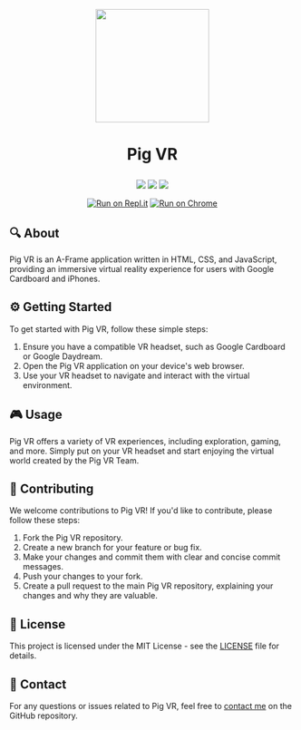 <p align="center" >
  <img src="https://github.com/tacocatCLAUS/Pig-VR/assets/116687416/15780fa9-64e4-4f41-b9d2-d21f4b471372" width="200" height="">
</p>


<h1><p align="center">
  Pig VR
</p></h1>


<p align="center">
  <img src="https://img.shields.io/badge/Made%20with-HTML-orange?style=for-the-badge&logo=">
  <img src="https://img.shields.io/badge/Made%20with-JS-yellow?style=for-the-badge&logo=">
  <img src="https://img.shields.io/badge/Made%20with-AFrame-purple?style=for-the-badge&logo=">
</p>

<p align="center">
  <a href="https://replit.com/@tacocatCLAUS/Pig-VR-Template?v=1"><img src="https://binbashbanana.github.io/deploy-buttons/buttons/remade/replit.svg" alt="Run on Repl.it"></a>
  <a href="https://pigvr-website.tacocatclaus.repl.co/"><img src="https://img.shields.io/badge/Run_On_Chrome-4285F4?style=for-the-badge&amp;logo=Google-chrome&amp;logoColor=white" alt="Run on Chrome"></a>
</p>






## 🔍 About

Pig VR is an A-Frame application written in HTML, CSS, and JavaScript, providing an immersive virtual reality experience for users with Google Cardboard and iPhones.

## ⚙️ Getting Started

To get started with Pig VR, follow these simple steps:

1. Ensure you have a compatible VR headset, such as Google Cardboard or Google Daydream.
2. Open the Pig VR application on your device's web browser.
3. Use your VR headset to navigate and interact with the virtual environment.

## 🎮 Usage

Pig VR offers a variety of VR experiences, including exploration, gaming, and more. Simply put on your VR headset and start enjoying the virtual world created by the Pig VR Team.

## 🤝 Contributing

We welcome contributions to Pig VR! If you'd like to contribute, please follow these steps:

1. Fork the Pig VR repository.
2. Create a new branch for your feature or bug fix.
3. Make your changes and commit them with clear and concise commit messages.
4. Push your changes to your fork.
5. Create a pull request to the main Pig VR repository, explaining your changes and why they are valuable.

## 📄 License

This project is licensed under the MIT License - see the [LICENSE](LICENSE) file for details.

## 📧 Contact

For any questions or issues related to Pig VR, feel free to [contact me](mailto:tacocatCLAUS@gmail.com) on the GitHub repository.
